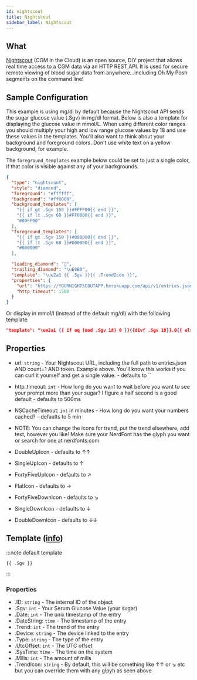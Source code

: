 ```yaml
---
id: nightscout
title: Nightscout
sidebar_label: Nightscout
---
```


## What

[Nightscout][nightscout] (CGM in the Cloud) is an open source,
DIY project that allows real time access to a CGM data via an HTTP REST API. It
is used for secure remote viewing of blood sugar data from anywhere...including
Oh My Posh segments on the command line!

## Sample Configuration

This example is using mg/dl by default because the Nightscout API sends the sugar
glucose value (.Sgv) in mg/dl format. Below is also a template for displaying the
glucose value in mmol/L. When using different color ranges you should multiply your
high and low range glucose values by 18 and use these values in the templates.
You'll also want to think about your background and foreground colors. Don't use
white text on a yellow background, for example.

The `foreground_templates` example below could be set to just a single color,
if that color is visible against any of your backgrounds.

```json
{
  "type": "nightscout",
  "style": "diamond",
  "foreground": "#ffffff",
  "background": "#ff0000",
  "background_templates": [
    "{{ if gt .Sgv 150 }}#FFFF00{{ end }}",
    "{{ if lt .Sgv 60 }}#FF0000{{ end }}",
    "#00FF00"
  ],
  "foreground_templates": [
    "{{ if gt .Sgv 150 }}#000000{{ end }}",
    "{{ if lt .Sgv 60 }}#000000{{ end }}",
    "#000000"
  ],

  "leading_diamond": "",
  "trailing_diamond": "\uE0B0",
  "template": "\ue2a1 {{ .Sgv }}{{ .TrendIcon }}",
  "properties": {
    "url": "https://YOURNIGHTSCOUTAPP.herokuapp.com/api/v1/entries.json?count=1&token=APITOKENFROMYOURADMIN",
    "http_timeout": 1500
  }
}
```

Or display in mmol/l (instead of the default mg/dl) with the following template:

```json
"template": "\ue2a1 {{ if eq (mod .Sgv 18) 0 }}{{divf .Sgv 18}}.0{{ else }} {{ round (divf .Sgv 18) 1 }}{{ end }}{{ .TrendIcon }}"
```

## Properties

- url: `string` - Your Nightscout URL, including the full path to entries.json
  AND count=1 AND token. Example above. You'll know this works if you can curl
  it yourself and get a single value. - defaults to ``
- http_timeout: `int` - How long do you want to wait before you want to see
  your prompt more than your sugar? I figure a half second is a good default -
  defaults to 500ms
- NSCacheTimeout: `int` in minutes - How long do you want your numbers cached? -
  defaults to 5 min

- NOTE: You can change the icons for trend, put the trend elsewhere, add text,
  however you like!
  Make sure your NerdFont has the glyph you want or search for one at
  nerdfonts.com
- DoubleUpIcon - defaults to ↑↑
- SingleUpIcon - defaults to ↑
- FortyFiveUpIcon - defaults to ↗
- FlatIcon - defaults to →
- FortyFiveDownIcon - defaults to ↘
- SingleDownIcon - defaults to ↓
- DoubleDownIcon - defaults to ↓↓

## Template ([info][templates])

:::note default template

``` template
{{ .Sgv }}
```

:::

### Properties

- .ID: `string` - The internal ID of the object
- .Sgv: `int` - Your Serum Glucose Value (your sugar)
- .Date: `int` - The unix timestamp of the entry
- .DateString: `time` - The timestamp of the entry
- .Trend: `int` - The trend of the entry
- .Device: `string` - The device linked to the entry
- .Type: `string` - The type of the entry
- .UtcOffset: `int` - The UTC offset
- .SysTime: `time` - The time on the system
- .Mills: `int` - The amount of mills
- .TrendIcon: `string` - By default, this will be something like ↑↑ or ↘ etc but you can
  override them with any glpyh as seen above

[templates]: /docs/config-templates
[nightscout]: http://www.nightscout.info/

